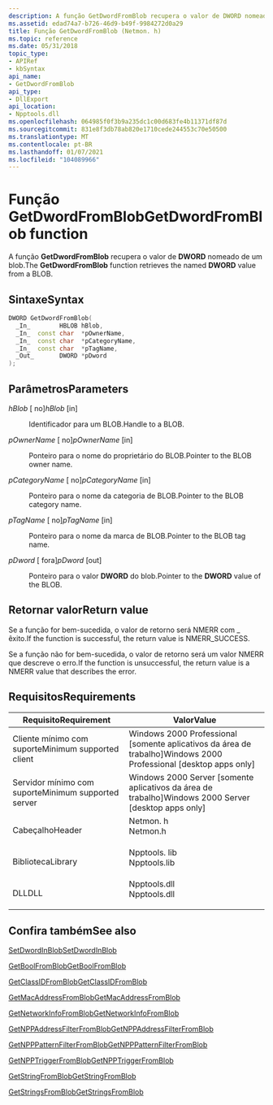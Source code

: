 ```yaml
---
description: A função GetDwordFromBlob recupera o valor de DWORD nomeado de um BLOB.
ms.assetid: edad74a7-b726-46d9-b49f-9984272d0a29
title: Função GetDwordFromBlob (Netmon. h)
ms.topic: reference
ms.date: 05/31/2018
topic_type:
- APIRef
- kbSyntax
api_name:
- GetDwordFromBlob
api_type:
- DllExport
api_location:
- Npptools.dll
ms.openlocfilehash: 064985f0f3b9a235dc1c00d683fe4b11371df87d
ms.sourcegitcommit: 831e8f3db78ab820e1710cede244553c70e50500
ms.translationtype: MT
ms.contentlocale: pt-BR
ms.lasthandoff: 01/07/2021
ms.locfileid: "104089966"
---
```

# <a name="getdwordfromblob-function"></a><span data-ttu-id="8fc95-103">Função GetDwordFromBlob</span><span class="sxs-lookup"><span data-stu-id="8fc95-103">GetDwordFromBlob function</span></span>

<span data-ttu-id="8fc95-104">A função **GetDwordFromBlob** recupera o valor de **DWORD** nomeado de um blob.</span><span class="sxs-lookup"><span data-stu-id="8fc95-104">The **GetDwordFromBlob** function retrieves the named **DWORD** value from a BLOB.</span></span>

## <a name="syntax"></a><span data-ttu-id="8fc95-105">Sintaxe</span><span class="sxs-lookup"><span data-stu-id="8fc95-105">Syntax</span></span>


```C++
DWORD GetDwordFromBlob(
  _In_        HBLOB hBlob,
  _In_  const char  *pOwnerName,
  _In_  const char  *pCategoryName,
  _In_  const char  *pTagName,
  _Out_       DWORD *pDword
);
```



## <a name="parameters"></a><span data-ttu-id="8fc95-106">Parâmetros</span><span class="sxs-lookup"><span data-stu-id="8fc95-106">Parameters</span></span>

<dl> <dt>

<span data-ttu-id="8fc95-107">*hBlob* \[ no\]</span><span class="sxs-lookup"><span data-stu-id="8fc95-107">*hBlob* \[in\]</span></span>
</dt> <dd>

<span data-ttu-id="8fc95-108">Identificador para um BLOB.</span><span class="sxs-lookup"><span data-stu-id="8fc95-108">Handle to a BLOB.</span></span>

</dd> <dt>

<span data-ttu-id="8fc95-109">*pOwnerName* \[ no\]</span><span class="sxs-lookup"><span data-stu-id="8fc95-109">*pOwnerName* \[in\]</span></span>
</dt> <dd>

<span data-ttu-id="8fc95-110">Ponteiro para o nome do proprietário do BLOB.</span><span class="sxs-lookup"><span data-stu-id="8fc95-110">Pointer to the BLOB owner name.</span></span>

</dd> <dt>

<span data-ttu-id="8fc95-111">*pCategoryName* \[ no\]</span><span class="sxs-lookup"><span data-stu-id="8fc95-111">*pCategoryName* \[in\]</span></span>
</dt> <dd>

<span data-ttu-id="8fc95-112">Ponteiro para o nome da categoria de BLOB.</span><span class="sxs-lookup"><span data-stu-id="8fc95-112">Pointer to the BLOB category name.</span></span>

</dd> <dt>

<span data-ttu-id="8fc95-113">*pTagName* \[ no\]</span><span class="sxs-lookup"><span data-stu-id="8fc95-113">*pTagName* \[in\]</span></span>
</dt> <dd>

<span data-ttu-id="8fc95-114">Ponteiro para o nome da marca de BLOB.</span><span class="sxs-lookup"><span data-stu-id="8fc95-114">Pointer to the BLOB tag name.</span></span>

</dd> <dt>

<span data-ttu-id="8fc95-115">*pDword* \[ fora\]</span><span class="sxs-lookup"><span data-stu-id="8fc95-115">*pDword* \[out\]</span></span>
</dt> <dd>

<span data-ttu-id="8fc95-116">Ponteiro para o valor **DWORD** do blob.</span><span class="sxs-lookup"><span data-stu-id="8fc95-116">Pointer to the **DWORD** value of the BLOB.</span></span>

</dd> </dl>

## <a name="return-value"></a><span data-ttu-id="8fc95-117">Retornar valor</span><span class="sxs-lookup"><span data-stu-id="8fc95-117">Return value</span></span>

<span data-ttu-id="8fc95-118">Se a função for bem-sucedida, o valor de retorno será NMERR com \_ êxito.</span><span class="sxs-lookup"><span data-stu-id="8fc95-118">If the function is successful, the return value is NMERR\_SUCCESS.</span></span>

<span data-ttu-id="8fc95-119">Se a função não for bem-sucedida, o valor de retorno será um valor NMERR que descreve o erro.</span><span class="sxs-lookup"><span data-stu-id="8fc95-119">If the function is unsuccessful, the return value is a NMERR value that describes the error.</span></span>

## <a name="requirements"></a><span data-ttu-id="8fc95-120">Requisitos</span><span class="sxs-lookup"><span data-stu-id="8fc95-120">Requirements</span></span>



| <span data-ttu-id="8fc95-121">Requisito</span><span class="sxs-lookup"><span data-stu-id="8fc95-121">Requirement</span></span> | <span data-ttu-id="8fc95-122">Valor</span><span class="sxs-lookup"><span data-stu-id="8fc95-122">Value</span></span> |
|-------------------------------------|-----------------------------------------------------------------------------------------|
| <span data-ttu-id="8fc95-123">Cliente mínimo com suporte</span><span class="sxs-lookup"><span data-stu-id="8fc95-123">Minimum supported client</span></span><br/> | <span data-ttu-id="8fc95-124">Windows 2000 Professional \[somente aplicativos da área de trabalho\]</span><span class="sxs-lookup"><span data-stu-id="8fc95-124">Windows 2000 Professional \[desktop apps only\]</span></span><br/>                              |
| <span data-ttu-id="8fc95-125">Servidor mínimo com suporte</span><span class="sxs-lookup"><span data-stu-id="8fc95-125">Minimum supported server</span></span><br/> | <span data-ttu-id="8fc95-126">Windows 2000 Server \[somente aplicativos da área de trabalho\]</span><span class="sxs-lookup"><span data-stu-id="8fc95-126">Windows 2000 Server \[desktop apps only\]</span></span><br/>                                    |
| <span data-ttu-id="8fc95-127">Cabeçalho</span><span class="sxs-lookup"><span data-stu-id="8fc95-127">Header</span></span><br/>                   | <dl> <span data-ttu-id="8fc95-128"><dt>Netmon. h</dt></span><span class="sxs-lookup"><span data-stu-id="8fc95-128"><dt>Netmon.h</dt></span></span> </dl>     |
| <span data-ttu-id="8fc95-129">Biblioteca</span><span class="sxs-lookup"><span data-stu-id="8fc95-129">Library</span></span><br/>                  | <dl> <span data-ttu-id="8fc95-130"><dt>Npptools. lib</dt></span><span class="sxs-lookup"><span data-stu-id="8fc95-130"><dt>Npptools.lib</dt></span></span> </dl> |
| <span data-ttu-id="8fc95-131">DLL</span><span class="sxs-lookup"><span data-stu-id="8fc95-131">DLL</span></span><br/>                      | <dl> <span data-ttu-id="8fc95-132"><dt>Npptools.dll</dt></span><span class="sxs-lookup"><span data-stu-id="8fc95-132"><dt>Npptools.dll</dt></span></span> </dl> |



## <a name="see-also"></a><span data-ttu-id="8fc95-133">Confira também</span><span class="sxs-lookup"><span data-stu-id="8fc95-133">See also</span></span>

<dl> <dt>

[<span data-ttu-id="8fc95-134">SetDwordInBlob</span><span class="sxs-lookup"><span data-stu-id="8fc95-134">SetDwordInBlob</span></span>](setdwordinblob.md)
</dt> <dt>

[<span data-ttu-id="8fc95-135">GetBoolFromBlob</span><span class="sxs-lookup"><span data-stu-id="8fc95-135">GetBoolFromBlob</span></span>](getboolfromblob.md)
</dt> <dt>

[<span data-ttu-id="8fc95-136">GetClassIDFromBlob</span><span class="sxs-lookup"><span data-stu-id="8fc95-136">GetClassIDFromBlob</span></span>](getclassidfromblob.md)
</dt> <dt>

[<span data-ttu-id="8fc95-137">GetMacAddressFromBlob</span><span class="sxs-lookup"><span data-stu-id="8fc95-137">GetMacAddressFromBlob</span></span>](getmacaddressfromblob.md)
</dt> <dt>

[<span data-ttu-id="8fc95-138">GetNetworkInfoFromBlob</span><span class="sxs-lookup"><span data-stu-id="8fc95-138">GetNetworkInfoFromBlob</span></span>](getnetworkinfofromblob.md)
</dt> <dt>

[<span data-ttu-id="8fc95-139">GetNPPAddressFilterFromBlob</span><span class="sxs-lookup"><span data-stu-id="8fc95-139">GetNPPAddressFilterFromBlob</span></span>](getnppaddressfilterfromblob.md)
</dt> <dt>

[<span data-ttu-id="8fc95-140">GetNPPPatternFilterFromBlob</span><span class="sxs-lookup"><span data-stu-id="8fc95-140">GetNPPPatternFilterFromBlob</span></span>](getnpppatternfilterfromblob.md)
</dt> <dt>

[<span data-ttu-id="8fc95-141">GetNPPTriggerFromBlob</span><span class="sxs-lookup"><span data-stu-id="8fc95-141">GetNPPTriggerFromBlob</span></span>](getnpptriggerfromblob.md)
</dt> <dt>

[<span data-ttu-id="8fc95-142">GetStringFromBlob</span><span class="sxs-lookup"><span data-stu-id="8fc95-142">GetStringFromBlob</span></span>](getstringfromblob.md)
</dt> <dt>

[<span data-ttu-id="8fc95-143">GetStringsFromBlob</span><span class="sxs-lookup"><span data-stu-id="8fc95-143">GetStringsFromBlob</span></span>](getstringsfromblob.md)
</dt> </dl>

 

 




